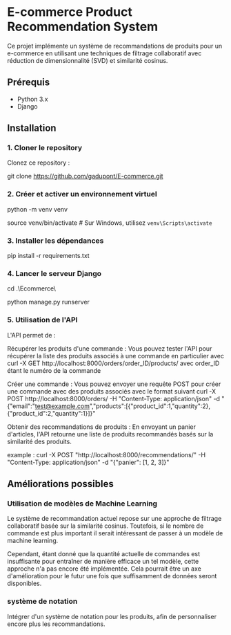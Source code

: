 # E-commerce Product Recommendation System

Ce projet implémente un système de recommandations de produits pour un e-commerce en utilisant une techniques de filtrage collaboratif avec réduction de dimensionnalité (SVD) et similarité cosinus.

## Prérequis

- Python 3.x
- Django

## Installation

### 1. Cloner le repository

Clonez ce repository :


git clone https://github.com/gadupont/E-commerce.git


### 2. Créer et activer un environnement virtuel

python -m venv venv

source venv/bin/activate  # Sur Windows, utilisez `venv\Scripts\activate`


### 3. Installer les dépendances

pip install -r requirements.txt



### 4. Lancer le serveur Django

cd .\Ecommerce\

python manage.py runserver



### 5. Utilisation de l'API


L'API permet de :

Récupérer les produits d'une commande : Vous pouvez tester l'API pour récupérer la liste des produits associés à une commande en particulier avec 
curl -X GET http://localhost:8000/orders/order_ID/products/       avec order_ID étant le numéro de la commande


Créer une commande : Vous pouvez envoyer une requête POST pour créer une commande avec des produits associés avec le format suivant 
curl -X POST http://localhost:8000/orders/ -H "Content-Type: application/json" -d "{\"email\":\"test@example.com\",\"products\":[{\"product_id\":1,\"quantity\":2},{\"product_id\":2,\"quantity\":1}]}"


Obtenir des recommandations de produits : En envoyant un panier d'articles, l'API retourne une liste de produits recommandés basés sur la similarité des produits.

example : curl -X POST "http://localhost:8000/recommendations/" -H "Content-Type: application/json" -d "{\"panier\": [1, 2, 3]}"



## Améliorations possibles

### Utilisation de modèles de Machine Learning

Le système de recommandation actuel repose sur une approche de filtrage collaboratif basée sur la similarité cosinus. Toutefois, si le nombre de commande est plus important il serait intéressant de passer à un modèle de machine learning.

Cependant, étant donné que la quantité actuelle de commandes est insuffisante pour entraîner de manière efficace un tel modèle, cette approche n'a pas encore été implémentée. Cela pourrait être un axe d'amélioration pour le futur une fois que suffisamment de données seront disponibles.

### système de notation

Intégrer d'un système de notation pour les produits, afin de personnaliser encore plus les recommandations.

 
